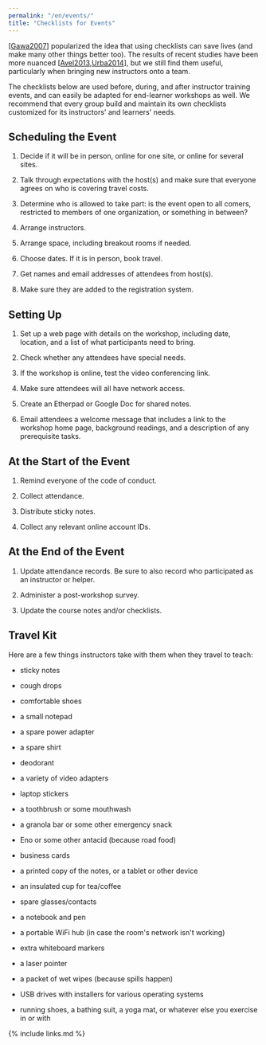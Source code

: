 ```yaml
---
permalink: "/en/events/"
title: "Checklists for Events"
---
```


[[Gawa2007](#CITE)] popularized the idea that using checklists can save
lives (and make many other things better too). The results of recent
studies have been more nuanced [[Avel2013](#CITE),[Urba2014](#CITE)], but we still
find them useful, particularly when bringing new instructors onto a
team.

The checklists below are used before, during, and after instructor
training events, and can easily be adapted for end-learner workshops as
well. We recommend that every group build and maintain its own
checklists customized for its instructors' and learners' needs.

## Scheduling the Event

1. Decide if it will be in person, online for one site, or online for
   several sites.

1. Talk through expectations with the host(s) and make sure that
   everyone agrees on who is covering travel costs.

1. Determine who is allowed to take part: is the event open to all
   comers, restricted to members of one organization, or something in
   between?

1. Arrange instructors.

1. Arrange space, including breakout rooms if needed.

1. Choose dates. If it is in person, book travel.

1. Get names and email addresses of attendees from host(s).

1. Make sure they are added to the registration system.

## Setting Up

1. Set up a web page with details on the workshop, including date,
   location, and a list of what participants need to bring.

1. Check whether any attendees have special needs.

1. If the workshop is online, test the video conferencing link.

1. Make sure attendees will all have network access.

1. Create an Etherpad or Google Doc for shared notes.

1. Email attendees a welcome message that includes a link to the
   workshop home page, background readings, and a description of any
   prerequisite tasks.

## At the Start of the Event

1. Remind everyone of the code of conduct.

1. Collect attendance.

1. Distribute sticky notes.

1. Collect any relevant online account IDs.

## At the End of the Event

1. Update attendance records. Be sure to also record who participated
   as an instructor or helper.

1. Administer a post-workshop survey.

1. Update the course notes and/or checklists.

## Travel Kit

Here are a few things instructors take with them when they travel to
teach:

- sticky notes

- cough drops

- comfortable shoes

- a small notepad

- a spare power adapter

- a spare shirt

- deodorant

- a variety of video adapters

- laptop stickers

- a toothbrush or some mouthwash

- a granola bar or some other emergency snack

- Eno or some other antacid (because road food)

- business cards

- a printed copy of the notes, or a tablet or other device

- an insulated cup for tea/coffee

- spare glasses/contacts

- a notebook and pen

- a portable WiFi hub (in case the room's network isn't working)

- extra whiteboard markers

- a laser pointer

- a packet of wet wipes (because spills happen)

- USB drives with installers for various operating systems

- running shoes, a bathing suit, a yoga mat, or whatever else you
  exercise in or with

{% include links.md %}
